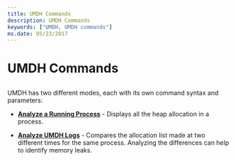 ```yaml
---
title: UMDH Commands
description: UMDH Commands
keywords: ["UMDH, UMDH commands"]
ms.date: 05/23/2017
---
```


# UMDH Commands


## <span id="ddk_umdh_commands_dtools"></span><span id="DDK_UMDH_COMMANDS_DTOOLS"></span>


UMDH has two different modes, each with its own command syntax and parameters:

-   [**Analyze a Running Process**](analyze-a-running-process.md) - Displays all the heap allocation in a process.

-   [**Analyze UMDH Logs**](analyze-umdh-logs.md) - Compares the allocation list made at two different times for the same process. Analyzing the differences can help to identify memory leaks.

 

 





